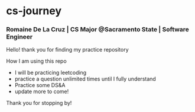 # cs-journey

### Romaine De La Cruz | CS Major @Sacramento State | Software Engineer

Hello! thank you for finding my practice repository

How I am using this repo
- I will be practicing leetcoding
- practice a question unlimited times until I fully understand
- Practice some DS&A 
- update more to come!

Thank you for stopping by!
